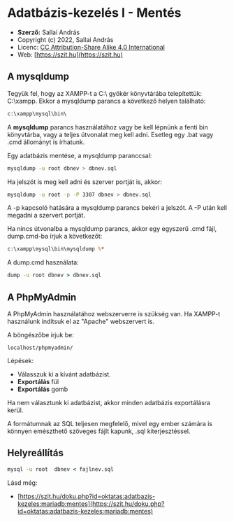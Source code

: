 # Adatbázis-kezelés I - Mentés

* **Szerző:** Sallai András
* Copyright (c) 2022, Sallai András
* Licenc: [CC Attribution-Share Alike 4.0 International](https://creativecommons.org/licenses/by-sa/4.0/)
* Web: [https://szit.hu](https://szit.hu)

## A mysqldump

Tegyük fel, hogy az XAMPP-t a C:\ gyökér könyvtárába telepítettük: C:\xampp. Ekkor a mysqldump parancs a következő helyen található:

```cmd
c:\xampp\mysql\bin\
```

A **mysqldump** parancs használatához vagy be kell lépnünk a fenti bin könyvtárba, vagy a teljes útvonalat meg kell adni. Esetleg egy .bat vagy .cmd állományt is írhatunk.

Egy adatbázis mentése, a mysqldump paranccsal:

```bash
mysqldump -u root dbnev > dbnev.sql
```

Ha jelszót is meg kell adni és szerver portját is, akkor:

```bash
mysqldump -u root -p -P 3307 dbnev > dbnev.sql
```

A -p kapcsoló hatására a mysqldump parancs bekéri a jelszót. A -P után kell megadni a szervert portját.

Ha nincs útvonalba a mysqldump parancs, akkor egy egyszerű .cmd fájl, dump.cmd-ba írjuk a következőt:

```cmd
c:\xampp\mysql\bin\mysqldump %*
```

A dump.cmd használata:

```cmd
dump -u root dbnev > dbnev.sql
```

## A PhpMyAdmin

A PhpMyAdmin használatához webszerverre is szükség van. Ha XAMPP-t használunk indítsuk el az "Apache" webszervert is.

A böngészőbe írjuk be:

```url
localhost/phpmyadmin/
```

Lépések:

* Válasszuk ki a kívánt adatbázist.
* **Exportálás** fül
* **Exportálás** gomb

Ha nem választunk ki adatbázist, akkor minden adatbázis exportálásra kerül.

A formátumnak az SQL teljesen megfelelő, mivel egy ember számára is könnyen emészthető szöveges fájlt kapunk, .sql kiterjesztéssel.

## Helyreállítás

```cmd
mysql -u root  dbnev < fajlnev.sql
```

Lásd még:

* [https://szit.hu/doku.php?id=oktatas:adatbazis-kezeles:mariadb:mentes](https://szit.hu/doku.php?id=oktatas:adatbazis-kezeles:mariadb:mentes)
